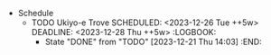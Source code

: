 - Schedule
	- TODO Ukiyo-e Trove
	  SCHEDULED: <2023-12-26 Tue ++5w>
	  DEADLINE: <2023-12-28 Thu ++5w>
	  :LOGBOOK:
	  * State "DONE" from "TODO" [2023-12-21 Thu 14:03]
	  :END: